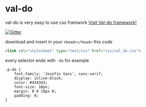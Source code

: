 # val-do

val-do is very easy to use css framwork
[Visit Val-do framework!](http://www.val-do.com)

[![Gitter](https://badges.gitter.im/Join%20Chat.svg)](https://gitter.im/valeri879/val_do?utm_source=badge&utm_medium=badge&utm_campaign=pr-badge)

download and insert in your ```<head></head>``` this code

```html
<link rel="stylesheet" type="text/css" href="css/val_do.css">
```

every selector ends with ```-do``` 
for example 

```
.p-do {
    font-family: 'Josefin Sans', sans-serif;
    display: inline-block;
    color: #434343;
    font-size: 18px;
    margin: 0 0 10px 0;
    padding: 0;
}

```

